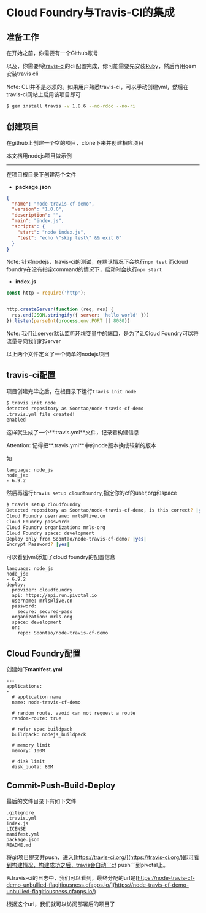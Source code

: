 # Cloud Foundry与Travis-CI的集成

## 准备工作

在开始之前，你需要有一个Github账号

以及，你需要将[travis-ci](https://github.com/travis-ci/travis.rb#installation)的cli配置完成，你可能需要先安装[Ruby](https://www.ruby-lang.org/en/downloads/)，然后再用gem安装travis cli

Note: CLI并不是必须的。如果用户熟悉travis-ci，可以手动创建yml，然后在travis-ci网站上启用该项目即可

```bash
$ gem install travis -v 1.8.6 --no-rdoc --no-ri
```

## 创建项目

在github上创建一个空的项目，clone下来并创建相应项目

本文档用nodejs项目做示例

---

在项目根目录下创建两个文件

* **package.json**

```json
{
  "name": "node-travis-cf-demo",
  "version": "1.0.0",
  "description": "",
  "main": "index.js",
  "scripts": {
    "start": "node index.js",
    "test": "echo \"skip test\" && exit 0"
  }
}
```

Note: 针对nodejs，travis-ci的测试，在默认情况下会执行```npm test```
而cloud foundry在没有指定command的情况下，启动时会执行```npm start```

* **index.js**

```javascript
const http = require('http');


http.createServer(function (req, res) {
  res.end(JSON.stringify({ server: 'hello world' }))
}).listen(parseInt(process.env.PORT || 8080))
```

Note: 我们让server默认监听环境变量中的端口，是为了让Cloud Foundry可以将流量导向我们的Server

以上两个文件定义了一个简单的nodejs项目

## travis-ci配置

项目创建完毕之后，在根目录下运行```travis init node```

```bash
$ travis init node
detected repository as Soontao/node-travis-cf-demo
.travis.yml file created!
enabled
```

这样就生成了一个**.travis.yml**文件，记录着构建信息

Attention: 记得把**.travis.yml**中的node版本换成较新的版本

如

```
language: node_js
node_js:
- 6.9.2
```

然后再运行```travis setup cloudfoundry```,指定你的cf的user,org和space

```bash
$ travis setup cloudfoundry
Detected repository as Soontao/node-travis-cf-demo, is this correct? |yes|
Cloud Foundry username: mrls@live.cn
Cloud Foundry password: 
Cloud Foundry organization: mrls-org
Cloud Foundry space: development
Deploy only from Soontao/node-travis-cf-demo? |yes|
Encrypt Password? |yes|
```

可以看到yml添加了cloud foundry的配置信息

```
language: node_js
node_js:
- 6.9.2
deploy:
  provider: cloudfoundry
  api: https://api.run.pivotal.io
  username: mrls@live.cn
  password:
    secure: secured-pass
  organization: mrls-org
  space: development
  on:
    repo: Soontao/node-travis-cf-demo
```

## Cloud Foundry配置

创建如下**manifest.yml**

```
---
applications:
-
  # application name
  name: node-travis-cf-demo

  # random route, avoid can not request a route
  random-route: true

  # refer spec buildpack
  buildpack: nodejs_buildpack

  # memory limit
  memory: 100M

  # disk limit
  disk_quota: 80M
```

## Commit-Push-Build-Deploy

最后的文件目录下有如下文件

```
.gitignore
.travis.yml
index.js
LICENSE
manifest.yml
package.json
README.md
```

将git项目提交并push，进入[https://travis-ci.org/](https://travis-ci.org/)即可看到构建情况，构建成功之后，travis会自动```cf push```到pivotal上。

从travis-ci的日志中，我们可以看到，最终分配的url是[https://node-travis-cf-demo-unbullied-flagitiousness.cfapps.io/](https://node-travis-cf-demo-unbullied-flagitiousness.cfapps.io/)

根据这个url，我们就可以访问部署后的项目了
